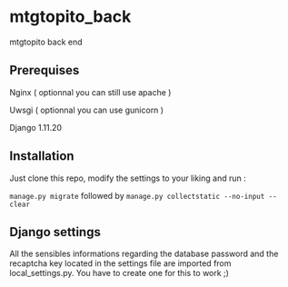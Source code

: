 # mtgtopito_back
mtgtopito back end

## Prerequises

Nginx ( optionnal you can still use apache )

Uwsgi ( optionnal you can use gunicorn )

Django 1.11.20

## Installation

Just clone this repo, modify the settings to your liking and run :

`manage.py migrate` followed by `manage.py collectstatic --no-input --clear`

## Django settings

All the sensibles informations regarding the database password and the recaptcha key located in the settings file are imported from local_settings.py. You have to create one for this to work ;) 




